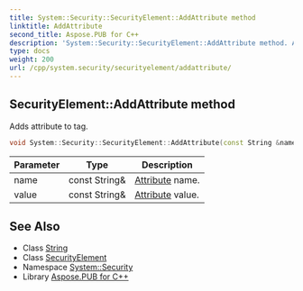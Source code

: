 ```yaml
---
title: System::Security::SecurityElement::AddAttribute method
linktitle: AddAttribute
second_title: Aspose.PUB for C++
description: 'System::Security::SecurityElement::AddAttribute method. Adds attribute to tag in C++.'
type: docs
weight: 200
url: /cpp/system.security/securityelement/addattribute/
---
```

## SecurityElement::AddAttribute method


Adds attribute to tag.

```cpp
void System::Security::SecurityElement::AddAttribute(const String &name, const String &value)
```


| Parameter | Type | Description |
| --- | --- | --- |
| name | const String\& | [Attribute](../../../system/attribute/) name. |
| value | const String\& | [Attribute](../../../system/attribute/) value. |

## See Also

* Class [String](../../../system/string/)
* Class [SecurityElement](../)
* Namespace [System::Security](../../)
* Library [Aspose.PUB for C++](../../../)
